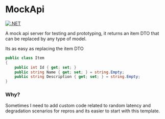 # MockApi 

[![.NET](https://github.com/Jaxelr/MockApi/actions/workflows/ci.yml/badge.svg?branch=main)](https://github.com/Jaxelr/MockApi/actions/workflows/ci.yml)

A mock api server for testing and prototyping, it returns an item DTO that can be replaced by any type of model.

Its as easy as replacing the item DTO

```csharp
public class Item
{
    public int Id { get; set; }
    public string Name { get; set; } = string.Empty;
    public string Description { get; set; } = string.Empty;
}
```

### Why?

Sometimes I need to add custom code related to random latency and degradation scenarios for repros and its easier to start with this template. 
